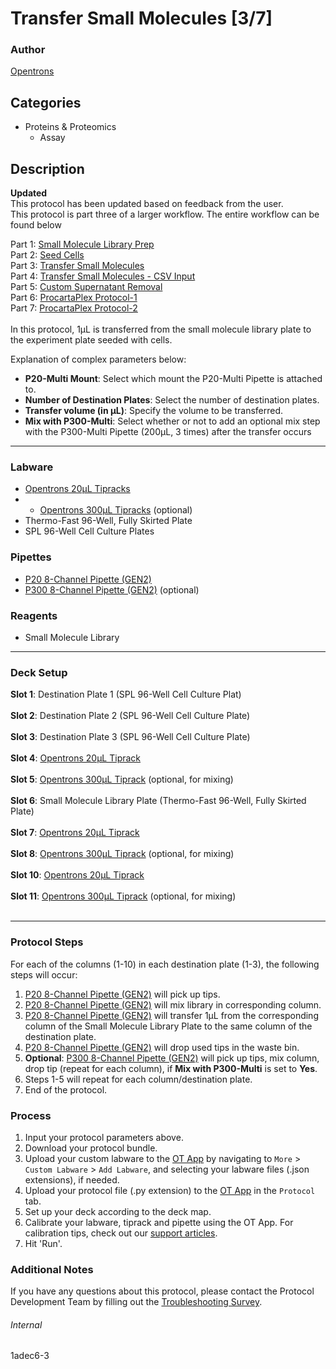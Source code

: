 # Transfer Small Molecules [3/7]

### Author
[Opentrons](https://opentrons.com/)

## Categories
* Proteins & Proteomics
	* Assay

## Description
**Updated**</br>
This protocol has been updated based on feedback from the user.
</br>
This protocol is part three of a larger workflow. The entire workflow can be found below</br>

Part 1: [Small Molecule Library Prep](./1adec6)</br>
Part 2: [Seed Cells](./1adec6-2)</br>
Part 3: [Transfer Small Molecules](./1adec6-3)</br>
Part 4: [Transfer Small Molecules - CSV Input](./1adec6-4)</br>
Part 5: [Custom Supernatant Removal](./1adec6-5)</br>
Part 6: [ProcartaPlex Protocol-1](./1adec6-6)</br>
Part 7: [ProcartaPlex Protocol-2](./1adec6-7)</br>
</br>
In this protocol, 1µL is transferred from the small molecule library plate to the experiment plate seeded with cells.

Explanation of complex parameters below:
* **P20-Multi Mount**: Select which mount the P20-Multi Pipette is attached to.
* **Number of Destination Plates**: Select the number of destination plates.
* **Transfer volume (in µL)**: Specify the volume to be transferred.
* **Mix with P300-Multi**: Select whether or not to add an optional mix step with the P300-Multi Pipette (200µL, 3 times) after the transfer occurs

---

### Labware
* [Opentrons 20µL Tipracks](https://shop.opentrons.com/collections/opentrons-tips/products/opentrons-20ul-tips)
* * [Opentrons 300µL Tipracks](https://shop.opentrons.com/collections/opentrons-tips/products/opentrons-300ul-tips) (optional)
* Thermo-Fast 96-Well, Fully Skirted Plate
* SPL 96-Well Cell Culture Plates

### Pipettes
* [P20 8-Channel Pipette (GEN2)](https://shop.opentrons.com/collections/ot-2-pipettes/products/8-channel-electronic-pipette)
* [P300 8-Channel Pipette (GEN2)](https://shop.opentrons.com/collections/ot-2-pipettes/products/8-channel-electronic-pipette) (optional)

### Reagents
* Small Molecule Library

---

### Deck Setup
**Slot 1**: Destination Plate 1 (SPL 96-Well Cell Culture Plat)</br>
</br>
**Slot 2**: Destination Plate 2 (SPL 96-Well Cell Culture Plate)</br>
</br>
**Slot 3**: Destination Plate 3 (SPL 96-Well Cell Culture Plate)</br>
</br>
**Slot 4**: [Opentrons 20µL Tiprack](https://shop.opentrons.com/collections/opentrons-tips/products/opentrons-20ul-tips)</br>
</br>
**Slot 5**: [Opentrons 300µL Tiprack](https://shop.opentrons.com/collections/opentrons-tips/products/opentrons-300ul-tips) (optional, for mixing)</br>
</br>
**Slot 6**: Small Molecule Library Plate (Thermo-Fast 96-Well, Fully Skirted Plate)</br>
</br>
**Slot 7**: [Opentrons 20µL Tiprack](https://shop.opentrons.com/collections/opentrons-tips/products/opentrons-20ul-tips)</br>
</br>
**Slot 8**: [Opentrons 300µL Tiprack](https://shop.opentrons.com/collections/opentrons-tips/products/opentrons-300ul-tips) (optional, for mixing)</br>
</br>
**Slot 10**: [Opentrons 20µL Tiprack](https://shop.opentrons.com/collections/opentrons-tips/products/opentrons-20ul-tips)</br>
</br>
**Slot 11**: [Opentrons 300µL Tiprack](https://shop.opentrons.com/collections/opentrons-tips/products/opentrons-300ul-tips) (optional, for mixing)</br>
</br>


---

### Protocol Steps
For each of the columns (1-10) in each destination plate (1-3), the following steps will occur:
1. [P20 8-Channel Pipette (GEN2)](https://shop.opentrons.com/collections/ot-2-pipettes/products/8-channel-electronic-pipette) will pick up tips.
2. [P20 8-Channel Pipette (GEN2)](https://shop.opentrons.com/collections/ot-2-pipettes/products/8-channel-electronic-pipette) will mix library in corresponding column.
3. [P20 8-Channel Pipette (GEN2)](https://shop.opentrons.com/collections/ot-2-pipettes/products/8-channel-electronic-pipette) will transfer 1µL from the corresponding column of the Small Molecule Library Plate to the same column of the destination plate.
4. [P20 8-Channel Pipette (GEN2)](https://shop.opentrons.com/collections/ot-2-pipettes/products/8-channel-electronic-pipette) will drop used tips in the waste bin.
5. **Optional**: [P300 8-Channel Pipette (GEN2)](https://shop.opentrons.com/collections/ot-2-pipettes/products/8-channel-electronic-pipette) will pick up tips, mix column, drop tip (repeat for each column), if **Mix with P300-Multi** is set to **Yes**.
6. Steps 1-5 will repeat for each column/destination plate.
7. End of the protocol.

### Process
1. Input your protocol parameters above.
2. Download your protocol bundle.
3. Upload your custom labware to the [OT App](https://opentrons.com/ot-app) by navigating to `More` > `Custom Labware` > `Add Labware`, and selecting your labware files (.json extensions), if needed.
4. Upload your protocol file (.py extension) to the [OT App](https://opentrons.com/ot-app) in the `Protocol` tab.
5. Set up your deck according to the deck map.
6. Calibrate your labware, tiprack and pipette using the OT App. For calibration tips, check out our [support articles](https://support.opentrons.com/en/collections/1559720-guide-for-getting-started-with-the-ot-2).
7. Hit 'Run'.

### Additional Notes
If you have any questions about this protocol, please contact the Protocol Development Team by filling out the [Troubleshooting Survey](https://protocol-troubleshooting.paperform.co/).

###### Internal
1adec6-3
